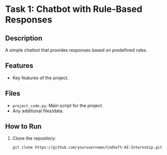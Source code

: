 # Task 1: Chatbot with Rule-Based Responses

## Description
A simple chatbot that provides responses based on predefined rules.

## Features
- Key features of the project.

## Files
- `project_code.py`: Main script for the project.
- Any additional files/data.

## How to Run
1. Clone the repository:
   ```bash
   git clone https://github.com/yourusername/CodSoft-AI-Internship.git
